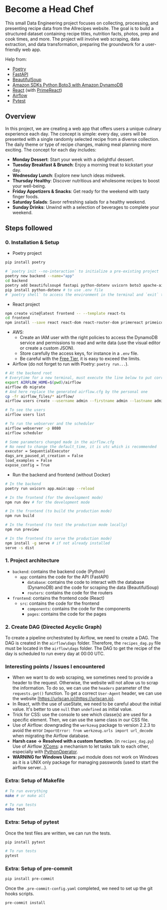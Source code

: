 # Become a Head Chef

This small Data Engineering project focuses on collecting, processing, and presenting recipe data from the Allrecipes website. The goal is to build a structured dataset containing recipe titles, nutrition facts, photos, prep and cook times, and more. The project will involve web scraping, data extraction, and data transformation, preparing the groundwork for a user-friendly web app.

Help from:

- [Poetry](https://python-poetry.org)
- [FastAPI](https://fastapi.tiangolo.com)
- [BeautifulSoup](https://www.crummy.com/software/BeautifulSoup/)
- [Amazon SDKs Python Boto3 with Amazon DynamoDB](https://boto3.amazonaws.com/v1/documentation/api/latest/guide/dynamodb.html)
- [React](https://react.dev) (with [PrimeReact](https://primereact.org))
- [Airflow](https://airflow.apache.org)
- [Pytest](https://docs.pytest.org)

## Overview

In this project, we are creating a web app that offers users a unique culinary experience each day. The concept is simple: every day, users will be presented with a single randomly selected recipe from a diverse collection. The daily theme or type of recipe changes, making meal planning more exciting. The concept for each day includes:

- **Monday Dessert**: Start your week with a delightful dessert.
- **Tuesday Breakfast & Brunch**: Enjoy a morning treat to kickstart your day.
- **Wednesday Lunch**: Explore new lunch ideas midweek.
- **Thursday Healthy**: Discover nutritious and wholesome recipes to boost your well-being.
- **Friday Appetizers & Snacks**: Get ready for the weekend with tasty finger foods.
- **Saturday Salads**: Savor refreshing salads for a healthy weekend.
- **Sunday Drinks**: Unwind with a selection of beverages to complete your weekend.

## Steps followed

### 0. Installation & Setup

- Poetry project

```bash
pip install poetry

# `poetry init --no-interaction` to initialize a pre-existing project
poetry new backend --name="app"
cd backend
poetry add beautifulsoup4 fastapi python-dotenv uvicorn boto3 apache-airflow connexion pytest werkzeug=2.2.3
pip install python-dotenv # to use .env file
# `poetry shell` to access the environment in the terminal and `exit` to exit the environment
```

- React project

```bash
npm create vite@latest frontend -- --template react-ts
cd frontend
npm install --save react react-dom react-router-dom primereact primeicons primeflex @mui/icons-material @mui/material @emotion/styled @emotion/react
```

- AWS:
  - Create an IAM user with the right policies to access the DynamoDB service and permissions to read and write data (use the visual editor or create a custom JSON).
  - Store carefully the access keys, for instance in a `.env` file.
  - Be careful with the [Free Tier](https://aws.amazon.com/pm/dynamodb/), it is easy to exceed the limits.
- Airflow (do not forget to run with Poetry: `poetry run...`).

```bash
# At the backend root
# Everytime for a new terminal, must execute the line below to put correctly the AIRFLOW_HOME
export AIRFLOW_HOME=$(pwd)/airflow
airflow db migrate
# And here replace the generated airflow.cfg by the personal one
cp -fr airflow_files/* airflow/
airflow users create --username admin --firstname admin --lastname admin --role Admin --email admin --password admin

# To see the users
airflow users list

# To run the webserver and the scheduler
airflow webserver -p 8080
airflow scheduler
```

```bash
# Some parameters changed made in the airflow.cfg
# No need to change the default_time, it is utc which is recommended
executor = SequentialExecutor
dags_are_paused_at_creation = False
load_examples = False
expose_config = True
```

- Run the backend and frontend (without Docker)

```bash
# In the backend
poetry run uvicorn app.main:app --reload

# In the frontend (for the development mode)
npm run dev # for the development mode

# In the frontend (to build the production mode)
npm run build

# In the frontend (to test the production mode locally)
npm run preview

# In the frontend (to serve the production mode)
npm install -g serve # if not already installed
serve -s dist
```

### 1. Project architecture

- `backend`: contains the backend code (Python)
  - `app`: contains the code for the API (FastAPI)
    - `database`: contains the code to interact with the database (DynamoDB) and the code for scraping the data (BeautifulSoup)
    - `routers`: contains the code for the routers
- `frontend`: contains the frontend code (React)
  - `src`: contains the code for the frontend
    - `components`: contains the code for the components
    - `pages`: contains the code for the pages

### 2. Create DAG (Directed Acyclic Graph)

To create a pipeline orchestrated by Airflow, we need to create a DAG. The DAG is created in the `airflow\dags` folder. Therefore, the `recipes_dag.py` file must be located in the `airflow\dags` folder. The DAG to get the recipe of the day is scheduled to run every day at 00:00 UTC.

### Interesting points / Issues I encountered

- When we want to do web scraping, we sometimes need to provide a header to the request. Otherwise, the website will not allow us to scrap the information. To do so, we can use the `headers` parameter of the `requests.get()` function. To get a correct `User-Agent` header, we can use the website [https://urlscan.io](https://urlscan.io).
- In React, with the use of useState, we need to be careful about the initial value. It's better to use `null` than `undefined` as initial value.
- Trick for CSS: use the console to see which classe(s) are used for a specific element. Then, we can use the same class in our CSS file.
- Use of Airflow: downgrading the `werkzeug` package to version 2.2.3 to avoid the error `ImportError: from werkzeug.urls import url_decode` when migrating the Airflow database.
- **Harsh case -> Resolved with a custom function.** (in `recipes_dag.py`) Use of Airflow [XComs](https://airflow.apache.org/docs/apache-airflow/stable/core-concepts/xcoms.html): a mechanism to let tasks talk to each other, especially with [PythonOperator](https://airflow.apache.org/docs/apache-airflow/2.0.0/howto/operator/python.html#howto-operator-pythonoperator).
- **WARNING for Windows Users**: `pwd` module does not work on Windows as it is a UNIX only package for managing passwords (used to start the airflow server...).

### Extra: Setup of Makefile

```bash
# To run everything
make # or make all

# To run tests
make test
```

### Extra: Setup of pytest

Once the test files are written, we can run the tests.

```bash
pip install pytest

# To run tests
pytest
```

### Extra: Setup of pre-commit

```bash
pip install pre-commit
```

Once the `.pre-commit-config.yaml` completed, we need to set up the git hooks scripts.

```bash
pre-commit install
```
